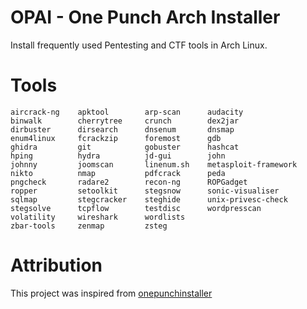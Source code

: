 # OPAI - One Punch Arch Installer
Install frequently used Pentesting and CTF tools in Arch Linux.

# Tools
```
aircrack-ng    apktool        arp-scan      audacity
binwalk        cherrytree     crunch        dex2jar   
dirbuster      dirsearch      dnsenum       dnsmap
enum4linux     fcrackzip      foremost      gdb
ghidra         git            gobuster      hashcat
hping          hydra          jd-gui        john
johnny         joomscan       linenum.sh    metasploit-framework
nikto          nmap           pdfcrack      peda  
pngcheck       radare2        recon-ng      ROPGadget  
ropper         setoolkit      stegsnow      sonic-visualiser
sqlmap         stegcracker    steghide      unix-privesc-check 
stegsolve      tcpflow        testdisc      wordpresscan  
volatility     wireshark      wordlists   
zbar-tools     zenmap         zsteg
```
# Attribution
This project was inspired from [onepunchinstaller](https://github.com/AdityaSec/onepunchinstaller)
